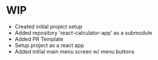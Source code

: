 # WIP

- Created initial project setup
- Added repository 'react-calculator-app' as a submodule
- Added PR Template
- Setup project as a react app
- Added initial main menu screen w/ menu buttons
